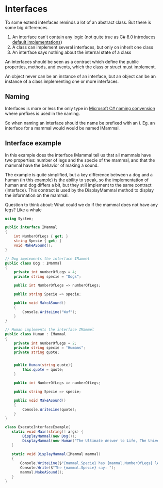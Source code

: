 # Interfaces

To some extend interfaces reminds a lot of an abstract class. But there is some big differences.

1. An interface can't contain any logic (not quite true as C# 8.0 introduces [default implementations](https://docs.microsoft.com/en-us/dotnet/csharp/language-reference/proposals/csharp-8.0/default-interface-methods))
2. A class can implement several interfaces, but only on inherit one class
3. An interface says nothing about the internal state of a class

An interfaces should be seen as a contract which define the public properties, methods, and events, which the class or struct must implement.

An object never can be an instance of an interface, but an object can be an instance of a class implementing one or more interfaces.

## Naming

Interfaces is more or less the only type in [Microsoft C# naming convension](https://docs.microsoft.com/en-us/dotnet/standard/design-guidelines/names-of-classes-structs-and-interfaces) where prefixes is used in the naming. 

So when naming an interface should the name be prefixed with an *I*. Eg. an interface for a mammal would would be named IMammal.

## Interface example

In this example does the interface IMammal tell us that all mammals have two properties: number of legs and the specie of the mammal, and that the mammal have the behavior of making a sound.

The example is quite simplified, but a key difference between a dog and a human (in this example) is the ability to speak, so the implementation of human and dog differs a bit, but they still implement to the same contract (interface). This contract is used by the DisplayMammal method to display the information on the mammal.

Question to think about: What could we do if the mammal does not have any legs? Like a whale

```C# runnable
using System;

public interface IMammal
{
	int NumberOfLegs { get; }
	string Specie { get; }
	void MakeASound();
}

// Dog implements the interface IMammel
public class Dog : IMammal
{
	private int numberOfLegs = 4;
	private string specie = "Dogs";

	public int NumberOfLegs => numberOfLegs;

	public string Specie => specie;

	public void MakeASound()
	{
		Console.WriteLine("Wuf");
	}
}

// Human implements the interface IMammel
public class Human : IMammal
{
	private int numberOfLegs = 2;
	private string specie = "Humans";
	private string quote;


	public Human(string quote){
		this.quote = quote;
	}

	public int NumberOfLegs => numberOfLegs;

	public string Specie => specie;

	public void MakeASound()
	{
		Console.WriteLine(quote);
	}
}

class ExecuteInterfaceExample{  
   static void Main(string[] args) {
        DisplayMammal(new Dog());
        DisplayMammal(new Human("The Ultimate Answer to Life, The Universe and Everything is...42!"));
   }
   
   static void DisplayMammal(IMammal mammal)
   {
       Console.WriteLine($"{mammal.Specie} has {mammal.NumberOfLegs} legs");
       Console.Write($"The {mammal.Specie} say: ");
       mammal.MakeASound();
   }
}

```

